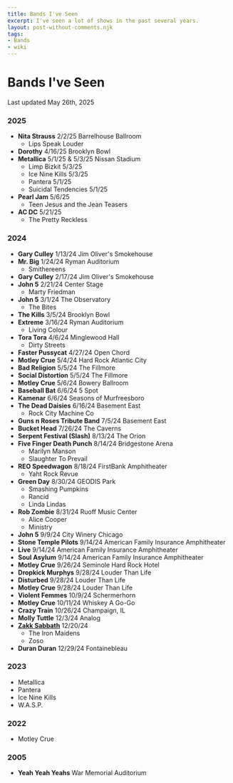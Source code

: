 ```yaml
---
title: Bands I've Seen
excerpt: I've seen a lot of shows in the past several years.
layout: post-without-comments.njk
tags:
- Bands
- wiki
---
```

# Bands I've Seen

Last updated May 26th, 2025

### 2025
- **Nita Strauss** 2/2/25 Barrelhouse Ballroom
    - Lips Speak Louder
- **Dorothy** 4/16/25 Brooklyn Bowl
- **Metallica** 5/1/25 & 5/3/25 Nissan Stadium
    - Limp Bizkit 5/3/25
    - Ice Nine Kills 5/3/25
    - Pantera 5/1/25
    - Suicidal Tendencies 5/1/25
- **Pearl Jam** 5/6/25
   - Teen Jesus and the Jean Teasers
- **AC DC** 5/21/25
    - The Pretty Reckless

### 2024

- **Gary Culley** 1/13/24 Jim Oliver's Smokehouse
- **Mr. Big** 1/24/24 Ryman Auditorium
    - Smithereens
- **Gary Culley** 2/17/24 Jim Oliver's Smokehouse
- **John 5** 2/21/24 Center Stage
    - Marty Friedman
- **John 5** 3/1/24 The Observatory
    - The Bites
- **The Kills** 3/5/24 Brooklyn Bowl
- **Extreme** 3/16/24 Ryman Auditorium
    - Living Colour
- **Tora Tora** 4/6/24 Minglewood Hall
    - Dirty Streets
- **Faster Pussycat** 4/27/24 Open Chord
- **Motley Crue** 5/4/24 Hard Rock Atlantic City
- **Bad Religion** 5/5/24 The Fillmore
- **Social Distortion** 5/5/24 The Fillmore
- **Motley Crue** 5/6/24 Bowery Ballroom
- **Baseball Bat** 6/6/24 5 Spot
- **Kamenar** 6/6/24 Seasons of Murfreesboro
- **The Dead Daisies** 6/16/24 Basement East
    - Rock City Machine Co
- **Guns n Roses Tribute Band** 7/5/24 Basement East
- **Bucket Head** 7/26/24 The Caverns
- **Serpent Festival (Slash)** 8/13/24 The Orion
- **Five Finger Death Punch** 8/14/24 Bridgestone Arena
    - Marilyn Manson
    - Slaughter To Prevail
- **REO Speedwagon** 8/18/24 FirstBank Amphitheater
    - Yaht Rock Revue
- **Green Day** 8/30/24 GEODIS Park
    - Smashing Pumpkins
    - Rancid
    - Linda Lindas
- **Rob Zombie** 8/31/24 Ruoff Music Center
    - Alice Cooper
    - Ministry
- **John 5** 9/9/24 City Winery Chicago
- **Stone Temple Pilots** 9/14/24 American Family Insurance Amphitheater
- **Live** 9/14/24 American Family Insurance Amphitheater
- **Soul Asylum** 9/14/24 American Family Insurance Amphitheater
- **Motley Crue** 9/26/24 Seminole Hard Rock Hotel
- **Dropkick Murphys** 9/28/24 Louder Than Life
- **Disturbed** 9/28/24 Louder Than Life
- **Motley Crue** 9/28/24 Louder Than Life
- **Violent Femmes** 10/9/24 Schermerhorn
- **Motley Crue** 10/11/24 Whiskey A Go-Go
- **Crazy Train** 10/26/24 Champaign, IL
- **Molly Tuttle** 12/3/24 Analog
- **[Zakk Sabbath](https://en.wikipedia.org/wiki/Zakk_Wylde)** 12/20/24
    - The Iron Maidens
    - Zoso
- **Duran Duran** 12/29/24 Fontainebleau

### 2023

- Metallica
- Pantera
- Ice Nine Kills
- W.A.S.P.

### 2022

- Motley Crue

### 2005

- **Yeah Yeah Yeahs** War Memorial Auditorium